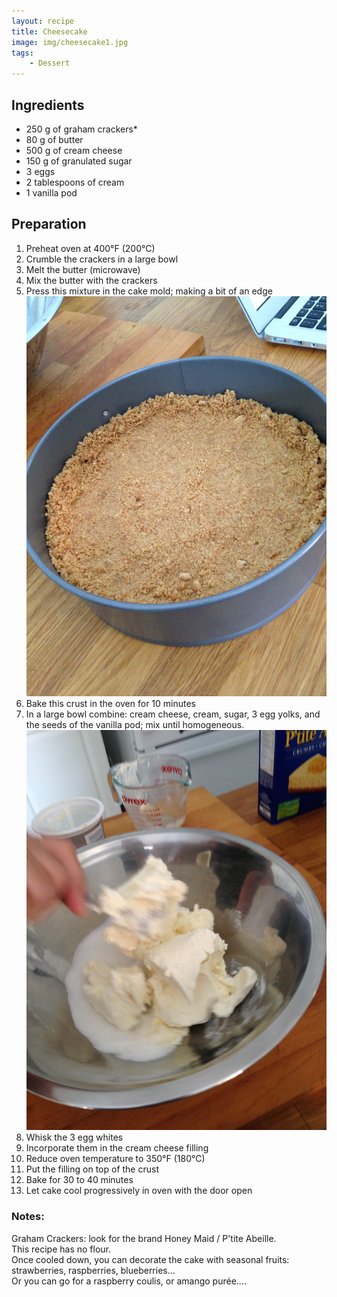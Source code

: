 ```yaml
---
layout: recipe
title: Cheesecake
image: img/cheesecake1.jpg  
tags:
    - Dessert
---
```

## Ingredients
* 250 g of graham crackers*
* 80 g of butter
* 500 g of cream cheese
* 150 g of granulated sugar
* 3 eggs
* 2 tablespoons of cream
* 1 vanilla pod

## Preparation
1. Preheat oven at 400&deg;F (200&deg;C)
2. Crumble the crackers in a large bowl
3. Melt the butter (microwave)
4. Mix the butter with the crackers
5. Press this mixture in the cake mold; making a bit of an edge  
![image2](img/cheesecake2.jpg)
6. Bake this crust in the oven for 10 minutes
7. In a large bowl combine: cream cheese, cream, sugar, 3 egg yolks, and the seeds of the vanilla pod; mix until homogeneous.
![image3](img/cheesecake3.jpg)
8. Whisk the 3 egg whites
9. Incorporate them in the cream cheese filling
10. Reduce oven temperature to 350&deg;F (180&deg;C)
11. Put the filling on top of the crust
12. Bake for 30 to 40 minutes
13. Let cake cool progressively in oven with the door open

### Notes:
Graham Crackers: look for the brand Honey Maid / P'tite Abeille.  
This recipe has no flour.  
Once cooled down, you can decorate the cake with seasonal fruits: strawberries, raspberries, blueberries...  
Or you can go for a raspberry coulis, or  amango purée....
